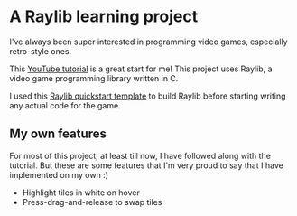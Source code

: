 # A Raylib learning project

I've always been super interested in programming video games, especially retro-style ones.

This [YouTube tutorial](https://www.youtube.com/watch?v=P7PMA3X1tf8) is a great start for me! This project uses Raylib, a video game programming library written in C.

I used this [Raylib quickstart template](https://github.com/raylib-extras/raylib-quickstart) to build Raylib before starting writing any actual code for the game.

## My own features

For most of this project, at least till now, I have followed along with the tutorial. But these are some features that I'm very proud to say that I have implemented on my own :)

- Highlight tiles in white on hover
- Press-drag-and-release to swap tiles
